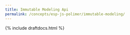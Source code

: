 ```yaml
---
title: Immutable Modeling Api
permalink: /concepts/esp-js-polimer/immutable-modeling/
---
```


{% include draftdocs.html %}